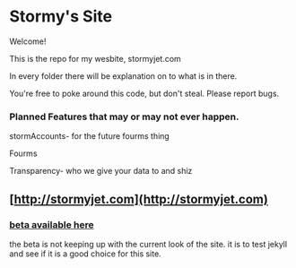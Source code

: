 # Stormy's Site
Welcome!

This is the repo for my wesbite, stormyjet.com

In every folder there will be explanation on to what is in there.

You're free to poke around this code, but don't steal. Please report bugs.



### Planned Features that may or may not ever happen.
stormAccounts- for the future fourms thing

Fourms

Transparency- who we give your data to and shiz



## [http://stormyjet.com](http://stormyjet.com)

### [beta available here](http://betajet.github.io/)

the beta is not keeping up with the current look of the site. it is to test jekyll and see if it is a good choice for this site.
